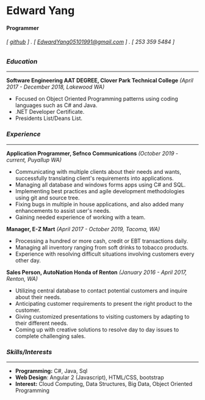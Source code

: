 Edward Yang
===========

#### Programmer 
###### [ [github](https://github.com/eyang22) ] . [ EdwardYang05101991@gmail.com ] . [ 253 359 5484 ]

### _Education_
-- -- 
**Software Engineering AAT DEGREE, Clover Park Technical College** _(April 2017 - December 2018, Lakewood WA)_

- Focused on Object Oriented Programming patterns using coding languages such as C# and Java.
- .NET Developer Certificate. 
- Presidents List/Deans List.

### _Experience_
-- -- 
**Application Programmer, Sefnco Communications** _(October 2019 - current, Puyallup WA)_

- Communicating with multiple clients about their needs and wants, successfully translating client's requirements into applications.
- Managing all database and windows forms apps using C# and SQL.
- Implementing best practices and agile development methodologies using git and source tree. 
- Fixing bugs in multiple in house applications, and also added many enhancements to assist user's needs.
- Gaining needed experience of working with a team. 

**Manager, E-Z Mart** _(April 2017 - October 2019, Tacoma, WA)_

- Processing a hundred or more cash, credit or EBT transactions daily. 
- Managing all inventory ranging from soft drinks to tobacco products. 
- Experience with resolving difficult situations involving customers every other day.

**Sales Person, AutoNation Honda of Renton** _(January 2016 - April 2017, Renton, WA)_

- Utilizing central database to contact potential customers and inquire about their needs.
- Anticipating customer requirements to present the right product to the customer.
- Giving customized presentations to visiting customers by adapting to their different needs.
- Coming up with creative solutions to resolve day to day issues to complete challenging sales.

### _Skills/Interests_
-- -- 
- **Programming:** C#, Java, Sql
- **Web Design**: Angular 2 (Javascript), HTML/CSS, bootstrap
- **Interest:** Cloud Computing, Data Structures, Big Data, Object Oriented Programming

